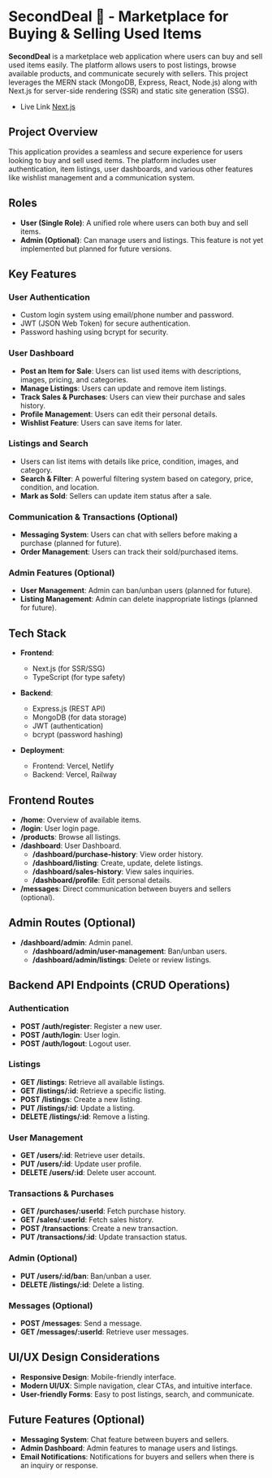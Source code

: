 # SecondDeal 🛒 - Marketplace for Buying & Selling Used Items

**SecondDeal** is a marketplace web application where users can buy and sell used items easily. The platform allows users to post listings, browse available products, and communicate securely with sellers. This project leverages the MERN stack (MongoDB, Express, React, Node.js) along with Next.js for server-side rendering (SSR) and static site generation (SSG).

- Live Link [Next.js](https://second-deal-market.vercel.app)

## Project Overview

This application provides a seamless and secure experience for users looking to buy and sell used items. The platform includes user authentication, item listings, user dashboards, and various other features like wishlist management and a communication system.

## Roles

- **User (Single Role)**: A unified role where users can both buy and sell items.
- **Admin (Optional)**: Can manage users and listings. This feature is not yet implemented but planned for future versions.

## Key Features

### User Authentication

- Custom login system using email/phone number and password.
- JWT (JSON Web Token) for secure authentication.
- Password hashing using bcrypt for security.

### User Dashboard

- **Post an Item for Sale**: Users can list used items with descriptions, images, pricing, and categories.
- **Manage Listings**: Users can update and remove item listings.
- **Track Sales & Purchases**: Users can view their purchase and sales history.
- **Profile Management**: Users can edit their personal details.
- **Wishlist Feature**: Users can save items for later.

### Listings and Search

- Users can list items with details like price, condition, images, and category.
- **Search & Filter**: A powerful filtering system based on category, price, condition, and location.
- **Mark as Sold**: Sellers can update item status after a sale.

### Communication & Transactions (Optional)

- **Messaging System**: Users can chat with sellers before making a purchase (planned for future).
- **Order Management**: Users can track their sold/purchased items.

### Admin Features (Optional)

- **User Management**: Admin can ban/unban users (planned for future).
- **Listing Management**: Admin can delete inappropriate listings (planned for future).

## Tech Stack

- **Frontend**:
  - Next.js (for SSR/SSG)
  - TypeScript (for type safety)
- **Backend**:

  - Express.js (REST API)
  - MongoDB (for data storage)
  - JWT (authentication)
  - bcrypt (password hashing)

- **Deployment**:
  - Frontend: Vercel, Netlify
  - Backend: Vercel, Railway

## Frontend Routes

- **/home**: Overview of available items.
- **/login**: User login page.
- **/products**: Browse all listings.
- **/dashboard**: User Dashboard.
  - **/dashboard/purchase-history**: View order history.
  - **/dashboard/listing**: Create, update, delete listings.
  - **/dashboard/sales-history**: View sales inquiries.
  - **/dashboard/profile**: Edit personal details.
- **/messages**: Direct communication between buyers and sellers (optional).

## Admin Routes (Optional)

- **/dashboard/admin**: Admin panel.
  - **/dashboard/admin/user-management**: Ban/unban users.
  - **/dashboard/admin/listings**: Delete or review listings.

## Backend API Endpoints (CRUD Operations)

### Authentication

- **POST /auth/register**: Register a new user.
- **POST /auth/login**: User login.
- **POST /auth/logout**: Logout user.

### Listings

- **GET /listings**: Retrieve all available listings.
- **GET /listings/:id**: Retrieve a specific listing.
- **POST /listings**: Create a new listing.
- **PUT /listings/:id**: Update a listing.
- **DELETE /listings/:id**: Remove a listing.

### User Management

- **GET /users/:id**: Retrieve user details.
- **PUT /users/:id**: Update user profile.
- **DELETE /users/:id**: Delete user account.

### Transactions & Purchases

- **GET /purchases/:userId**: Fetch purchase history.
- **GET /sales/:userId**: Fetch sales history.
- **POST /transactions**: Create a new transaction.
- **PUT /transactions/:id**: Update transaction status.

### Admin (Optional)

- **PUT /users/:id/ban**: Ban/unban a user.
- **DELETE /listings/:id**: Delete a listing.

### Messages (Optional)

- **POST /messages**: Send a message.
- **GET /messages/:userId**: Retrieve user messages.

## UI/UX Design Considerations

- **Responsive Design**: Mobile-friendly interface.
- **Modern UI/UX**: Simple navigation, clear CTAs, and intuitive interface.
- **User-friendly Forms**: Easy to post listings, search, and communicate.

## Future Features (Optional)

- **Messaging System**: Chat feature between buyers and sellers.
- **Admin Dashboard**: Admin features to manage users and listings.
- **Email Notifications**: Notifications for buyers and sellers when there is an inquiry or response.
